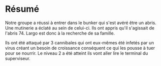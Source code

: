 # Résumé

Notre groupe a réussi à entrer dans le bunker qui s'est avéré être un abris. Une mutinerie a éclaté au sein de celui-ci. Ils ont appris qu'il s'agissait de l'abris 74. Largo est donc à la recherche de sa famille.

Ils ont été attaqué par 3 cannibales qui ont eux-mêmes été infetés par un virus créant un besoin de croissance conséquent ce qui les pousse à tuer pour se nourrir. Le niveau 2 a été atteint ils vont aller lire le terminal du superviseur.
